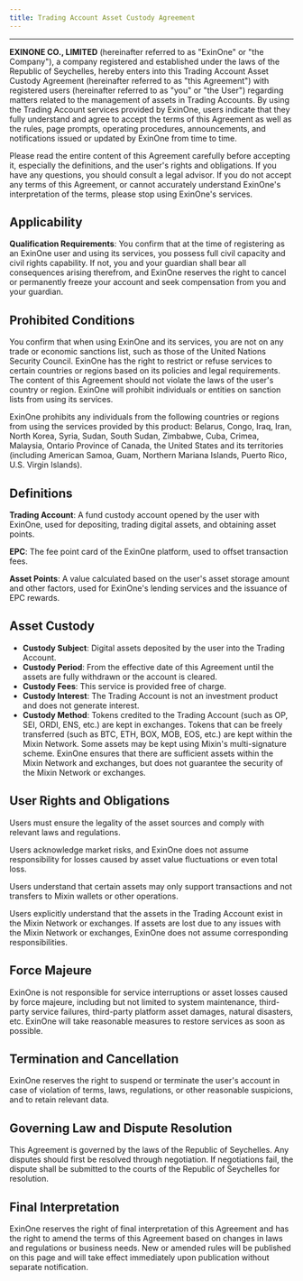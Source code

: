 ```yaml
---
title: Trading Account Asset Custody Agreement
---
```


---

**EXINONE CO., LIMITED** (hereinafter referred to as "ExinOne" or "the Company"), a company registered and established under the laws of the Republic of Seychelles, hereby enters into this Trading Account Asset Custody Agreement (hereinafter referred to as "this Agreement") with registered users (hereinafter referred to as "you" or "the User") regarding matters related to the management of assets in Trading Accounts. By using the Trading Account services provided by ExinOne, users indicate that they fully understand and agree to accept the terms of this Agreement as well as the rules, page prompts, operating procedures, announcements, and notifications issued or updated by ExinOne from time to time.

Please read the entire content of this Agreement carefully before accepting it, especially the definitions, and the user's rights and obligations. If you have any questions, you should consult a legal advisor. If you do not accept any terms of this Agreement, or cannot accurately understand ExinOne's interpretation of the terms, please stop using ExinOne's services.

## Applicability

**Qualification Requirements**: You confirm that at the time of registering as an ExinOne user and using its services, you possess full civil capacity and civil rights capability. If not, you and your guardian shall bear all consequences arising therefrom, and ExinOne reserves the right to cancel or permanently freeze your account and seek compensation from you and your guardian.

## Prohibited Conditions

You confirm that when using ExinOne and its services, you are not on any trade or economic sanctions list, such as those of the United Nations Security Council. ExinOne has the right to restrict or refuse services to certain countries or regions based on its policies and legal requirements. The content of this Agreement should not violate the laws of the user's country or region. ExinOne will prohibit individuals or entities on sanction lists from using its services.

ExinOne prohibits any individuals from the following countries or regions from using the services provided by this product: Belarus, Congo, Iraq, Iran, North Korea, Syria, Sudan, South Sudan, Zimbabwe, Cuba, Crimea, Malaysia, Ontario Province of Canada, the United States and its territories (including American Samoa, Guam, Northern Mariana Islands, Puerto Rico, U.S. Virgin Islands).

## Definitions

**Trading Account**: A fund custody account opened by the user with ExinOne, used for depositing, trading digital assets, and obtaining asset points.

**EPC**: The fee point card of the ExinOne platform, used to offset transaction fees.

**Asset Points**: A value calculated based on the user's asset storage amount and other factors, used for ExinOne's lending services and the issuance of EPC rewards.

## Asset Custody

- **Custody Subject**: Digital assets deposited by the user into the Trading Account.
- **Custody Period**: From the effective date of this Agreement until the assets are fully withdrawn or the account is cleared.
- **Custody Fees**: This service is provided free of charge.
- **Custody Interest**: The Trading Account is not an investment product and does not generate interest.
- **Custody Method**: Tokens credited to the Trading Account (such as OP, SEI, ORDI, ENS, etc.) are kept in exchanges. Tokens that can be freely transferred (such as BTC, ETH, BOX, MOB, EOS, etc.) are kept within the Mixin Network. Some assets may be kept using Mixin's multi-signature scheme. ExinOne ensures that there are sufficient assets within the Mixin Network and exchanges, but does not guarantee the security of the Mixin Network or exchanges.

## User Rights and Obligations

Users must ensure the legality of the asset sources and comply with relevant laws and regulations.

Users acknowledge market risks, and ExinOne does not assume responsibility for losses caused by asset value fluctuations or even total loss.

Users understand that certain assets may only support transactions and not transfers to Mixin wallets or other operations.

Users explicitly understand that the assets in the Trading Account exist in the Mixin Network or exchanges. If assets are lost due to any issues with the Mixin Network or exchanges, ExinOne does not assume corresponding responsibilities.

## Force Majeure

ExinOne is not responsible for service interruptions or asset losses caused by force majeure, including but not limited to system maintenance, third-party service failures, third-party platform asset damages, natural disasters, etc. ExinOne will take reasonable measures to restore services as soon as possible.

## Termination and Cancellation

ExinOne reserves the right to suspend or terminate the user's account in case of violation of terms, laws, regulations, or other reasonable suspicions, and to retain relevant data.

## Governing Law and Dispute Resolution

This Agreement is governed by the laws of the Republic of Seychelles. Any disputes should first be resolved through negotiation. If negotiations fail, the dispute shall be submitted to the courts of the Republic of Seychelles for resolution.

## Final Interpretation

ExinOne reserves the right of final interpretation of this Agreement and has the right to amend the terms of this Agreement based on changes in laws and regulations or business needs. New or amended rules will be published on this page and will take effect immediately upon publication without separate notification.